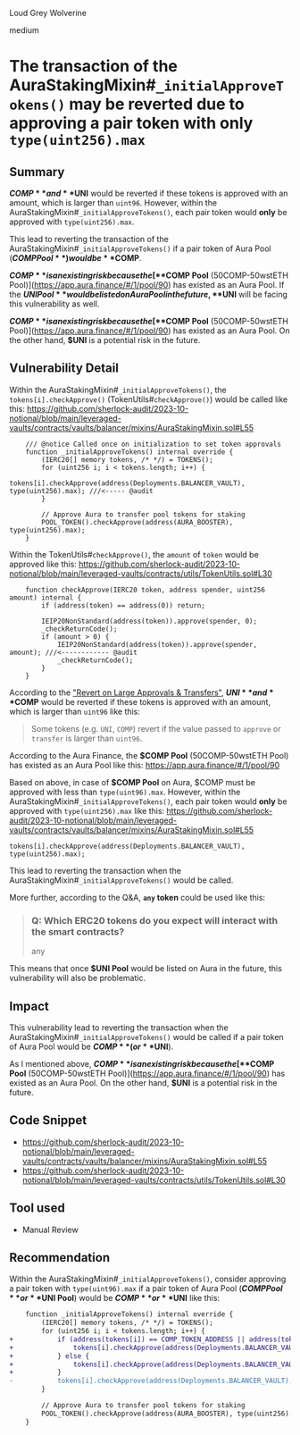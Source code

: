 Loud Grey Wolverine

medium

# The transaction of the AuraStakingMixin#`_initialApproveTokens()` may be reverted due to approving a pair token with only `type(uint256).max`

## Summary
**$COMP** and **$UNI** would be reverted if these tokens is approved with an amount, which is larger than `uint96`.
However, within the AuraStakingMixin#`_initialApproveTokens()`, each pair token would **only** be approved with `type(uint256).max`.

This lead to reverting the transaction of the AuraStakingMixin#`_initialApproveTokens()` if a pair token of Aura Pool (**$COMP Pool**) would be **$COMP**.

**$COMP** is an existing risk because the [**$COMP Pool** (50COMP-50wstETH Pool)](https://app.aura.finance/#/1/pool/90) has existed as an Aura Pool. 
If the **$UNI Pool** would be listed on Aura Pool in the future, **$UNI** will be facing this vulnerability as well. 


**$COMP** is an existing risk because the [**$COMP Pool** (50COMP-50wstETH Pool)](https://app.aura.finance/#/1/pool/90) has existed as an Aura Pool. On the other hand, **$UNI** is a potential risk in the future.

## Vulnerability Detail
Within the AuraStakingMixin#`_initialApproveTokens()`, the `tokens[i].checkApprove()` (TokenUtils#`checkApprove()`) would be called like this:
https://github.com/sherlock-audit/2023-10-notional/blob/main/leveraged-vaults/contracts/vaults/balancer/mixins/AuraStakingMixin.sol#L55
```solidity
    /// @notice Called once on initialization to set token approvals
    function _initialApproveTokens() internal override {
        (IERC20[] memory tokens, /* */) = TOKENS();
        for (uint256 i; i < tokens.length; i++) {
            tokens[i].checkApprove(address(Deployments.BALANCER_VAULT), type(uint256).max); ///<----- @audit
        }

        // Approve Aura to transfer pool tokens for staking
        POOL_TOKEN().checkApprove(address(AURA_BOOSTER), type(uint256).max);
    }
```

Within the TokenUtils#`checkApprove()`, the `amount` of `token` would be approved like this:
https://github.com/sherlock-audit/2023-10-notional/blob/main/leveraged-vaults/contracts/utils/TokenUtils.sol#L30
```solidity
    function checkApprove(IERC20 token, address spender, uint256 amount) internal {
        if (address(token) == address(0)) return;

        IEIP20NonStandard(address(token)).approve(spender, 0);
        _checkReturnCode();
        if (amount > 0) {
            IEIP20NonStandard(address(token)).approve(spender, amount); ///<------------ @audit
            _checkReturnCode();
        }
    }
```

According to the ["Revert on Large Approvals & Transfers"](https://github.com/d-xo/weird-erc20#revert-on-large-approvals--transfers), **$UNI** and **$COMP** would be reverted if these tokens is approved with an amount, which is larger than `uint96` like this:
> Some tokens (e.g. `UNI`, `COMP`) revert if the value passed to `approve` or `transfer` is larger than `uint96`.

According to the Aura Finance, the **$COMP Pool** (50COMP-50wstETH Pool) has existed as an Aura Pool like this:
https://app.aura.finance/#/1/pool/90

Based on above, in case of **$COMP Pool** on Aura, $COMP must be approved with less than `type(uint96).max`.
However, within the AuraStakingMixin#`_initialApproveTokens()`, each pair token would **only** be approved with `type(uint256).max` like this:
https://github.com/sherlock-audit/2023-10-notional/blob/main/leveraged-vaults/contracts/vaults/balancer/mixins/AuraStakingMixin.sol#L55
```solidity
tokens[i].checkApprove(address(Deployments.BALANCER_VAULT), type(uint256).max);
```
This lead to reverting the transaction when the AuraStakingMixin#`_initialApproveTokens()` would be called.

More further, according to the Q&A, **`any` token** could be used like this:
> ### Q: Which ERC20 tokens do you expect will interact with the smart contracts? 
> any

This means that once **$UNI Pool** would be listed on Aura in the future, this vulnerability will also be problematic. 


## Impact
This vulnerability lead to reverting the transaction when the AuraStakingMixin#`_initialApproveTokens()` would be called if a pair token of Aura Pool would be **$COMP** (or **$UNI**).

As I mentioned above, **$COMP** is an existing risk because the [**$COMP Pool** (50COMP-50wstETH Pool)](https://app.aura.finance/#/1/pool/90) has existed as an Aura Pool. On the other hand, **$UNI** is a potential risk in the future.


## Code Snippet
- https://github.com/sherlock-audit/2023-10-notional/blob/main/leveraged-vaults/contracts/vaults/balancer/mixins/AuraStakingMixin.sol#L55
- https://github.com/sherlock-audit/2023-10-notional/blob/main/leveraged-vaults/contracts/utils/TokenUtils.sol#L30

## Tool used
- Manual Review


## Recommendation
Within the AuraStakingMixin#`_initialApproveTokens()`, consider approving a pair token with `type(uint96).max` if a pair token of Aura Pool (**$COMP Pool** or **$UNI Pool**) would be **$COMP** or **$UNI** like this:
```diff
    function _initialApproveTokens() internal override {
        (IERC20[] memory tokens, /* */) = TOKENS();
        for (uint256 i; i < tokens.length; i++) {
+           if (address(tokens[i]) == COMP_TOKEN_ADDRESS || address(tokens[i]) == UNI_TOKEN_ADDRESS)
+               tokens[i].checkApprove(address(Deployments.BALANCER_VAULT), type(uint96).max);
+           } else {
+               tokens[i].checkApprove(address(Deployments.BALANCER_VAULT), type(uint256).max);
+           } 
-           tokens[i].checkApprove(address(Deployments.BALANCER_VAULT), type(uint256).max);
        }

        // Approve Aura to transfer pool tokens for staking
        POOL_TOKEN().checkApprove(address(AURA_BOOSTER), type(uint256).max);
    }
```
